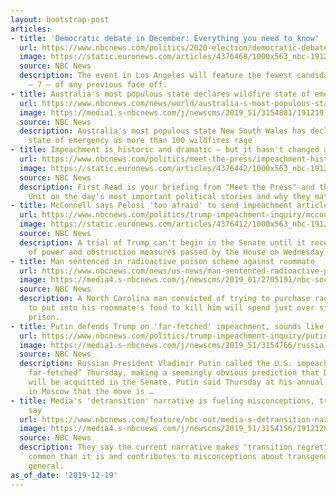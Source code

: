 ```yaml
---
layout: bootstrap-post
articles:
- title: 'Democratic debate in December: Everything you need to know'
  url: https://www.nbcnews.com/politics/2020-election/democratic-debate-december-everything-you-need-know-n1102856
  image: https://static.euronews.com/articles/4376468/1000x563_nbc-191217-debate-everything-to-know-al-1503_e61bea509a336eb9f02a238b4fd60040.jpg
  source: NBC News
  description: The event in Los Angeles will feature the fewest candidates on stage
    — 7 — of any previous face off.
- title: Australia's most populous state declares wildfire state of emergency
  url: https://www.nbcnews.com/news/world/australia-s-most-populous-state-declares-wildfire-state-emergency-n1104831
  image: https://media1.s-nbcnews.com/j/newscms/2019_51/3154881/191219-australia-bushfire-al-0820_66da71d872bd415facc696abbf70d4f2.nbcnews-fp-1200-630.jpg
  source: NBC News
  description: Australia's most populous state New South Wales has declared a seven-day
    state of emergency as more than 100 wildfires rage
- title: Impeachment is historic and dramatic — but it hasn't changed anything
  url: https://www.nbcnews.com/politics/meet-the-press/impeachment-historic-dramatic-it-hasn-t-changed-anything-n1104866
  image: https://static.euronews.com/articles/4376442/1000x563_nbc-191219-donald-trump-al-0815_8bcb733b2bece4051336319e9179c4b5.jpg
  source: NBC News
  description: First Read is your briefing from "Meet the Press" and the NBC Political
    Unit on the day's most important political stories and why they matter.
- title: McConnell says Pelosi 'too afraid' to send impeachment articles to Senate
  url: https://www.nbcnews.com/politics/trump-impeachment-inquiry/mcconnell-says-pelosi-too-afraid-send-impeachment-articles-senate-n1104856
  image: https://static.euronews.com/articles/4376412/1000x563_nbc-191219-mitch-mcconnell-al-0840_42d964f31b04f2911a5a87018341703e.jpg
  source: NBC News
  description: A trial of Trump can't begin in the Senate until it receives the abuse
    of power and obstruction measures passed by the House on Wednesday.
- title: Man sentenced in radioactive poison scheme against roommate
  url: https://www.nbcnews.com/news/us-news/man-sentenced-radioactive-poison-scheme-against-roommate-n1104841
  image: https://media4.s-nbcnews.com/j/newscms/2019_01/2705191/nbc-social-default_b6fa4fef0d31ca7e8bc7ff6d117ca9f4.nbcnews-fp-1200-630.png
  source: NBC News
  description: A North Carolina man convicted of trying to purchase radioactive material
    to put into his roommate's food to kill him will spend just over six years in
    prison.
- title: Putin defends Trump on 'far-fetched' impeachment, sounds like a Republican
  url: https://www.nbcnews.com/politics/trump-impeachment-inquiry/putin-defends-trump-far-fetched-impeachment-sounds-republican-n1104836
  image: https://media1.s-nbcnews.com/j/newscms/2019_51/3154766/russia_putin_68484-jpg-914cb_b3ab9fbc918c4c13d3e81ace0e54d230.nbcnews-fp-1200-630.jpg
  source: NBC News
  description: Russian President Vladimir Putin called the U.S. impeachment process“
    far-fetched” Thursday, making a seemingly obvious prediction that Donald Trump
    will be acquitted in the Senate. Putin said Thursday at his annual news conference
    in Moscow that the move is …
- title: Media's 'detransition' narrative is fueling misconceptions, trans advocates
    say
  url: https://www.nbcnews.com/feature/nbc-out/media-s-detransition-narrative-fueling-misconceptions-trans-advocates-say-n1102686
  image: https://media4.s-nbcnews.com/j/newscms/2019_51/3154156/1912128-female-male-detransitional-theme-ac-559p_75b492aafb1e9407a3c17059d3093524.nbcnews-fp-1200-630.jpg
  source: NBC News
  description: They say the current narrative makes "transition regret" seem more
    common than it is and contributes to misconceptions about transgender people in
    general.
as_of_date: '2019-12-19'
---
```


